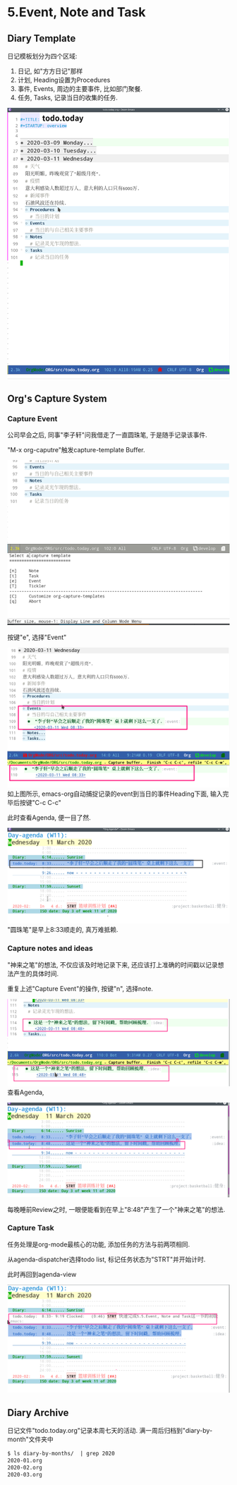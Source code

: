 # 5.Event, Note and Task

## Diary Template

日记模板划分为四个区域:

1.  日记, 如"方方日记"那样
2.  计划, Heading设置为Procedures
3.  事件, Events, 周边的主要事件, 比如部门聚餐.
4.  任务, Tasks, 记录当日的收集的任务.

![](images/05.Emacs-as-a-agenda-日记模板.png)

## Org's Capture System

### Capture Event

公司早会之后, 同事"李子轩"问我借走了一直圆珠笔, 于是随手记录该事件.

"M-x org-caputre"触发capture-template Buffer.

![](images/05.Emacs-as-a-agenda-capture-buffer.png)

按键"e", 选择"Event"

![](images/05.Emacs-as-a-agenda-capture-event.png) 如上图所示,
emacs-org自动捕捉记录的event到当日的事件Heading下面, 输入完毕后按键"C-c C-c"

此时查看Agenda, 便一目了然.

![](images/04.Emacs-as-a-agenda-event-agenda.png) "圆珠笔"是早上8:33顺走的,
真万难抵赖.

### Capture notes and ideas

"神来之笔"的想法, 不仅应该及时地记录下来, 还应该打上准确的时间戳以记录想法产生的具体时间.

重复上述"Capture Event"的操作, 按键"n", 选择note.

![](images/05.Emacs-as-a-agenda-capture-note.png) 查看Agenda,

![](images/05.Emacs-as-a-agenda-idea-agenda-view.png)

每晚睡前Review之时, 一眼便能看到在早上"8:48"产生了一个"神来之笔"的想法.

### Capture Task

任务处理是org-mode最核心的功能, 添加任务的方法与前两项相同.

从agenda-dispatcher选择todo list, 标记任务状态为"STRT"并开始计时.

此时再回到agenda-view

![](images/05.Emacs-as-a-agenda-task-agenda-view.png)

## Diary Archive

日记文件"todo.today.org"记录本周七天的活动. 满一周后归档到"diary-by-month"文件夹中

``` example
$ ls diary-by-months/  | grep 2020
2020-01.org
2020-02.org
2020-03.org
```
